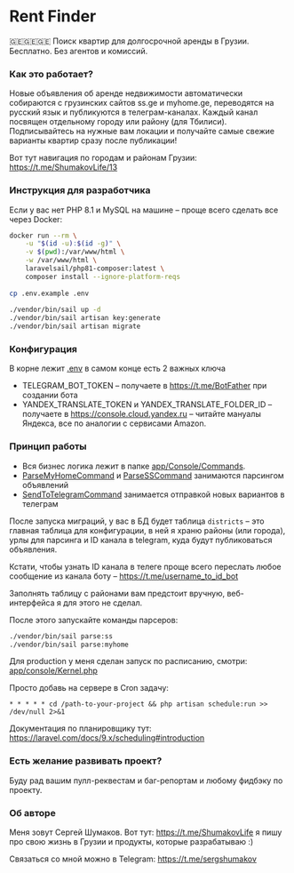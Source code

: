# Rent Finder
🇬🇪🇬🇪🇬🇪 Поиск квартир для долгосрочной аренды в Грузии. Бесплатно. Без агентов и комиссий.

### Как это работает?
Новые объявления об аренде недвижимости автоматически собираются с грузинских сайтов ss.ge и myhome.ge, переводятся на русский язык и публикуются в телеграм-каналах. Каждый канал посвящен отдельному городу или району (для Тбилиси). 
Подписывайтесь на нужные вам локации и получайте самые свежие варианты квартир сразу после публикации!

Вот тут навигация по городам и районам Грузии: 
https://t.me/ShumakovLife/13

### Инструкция для разработчика
Если у вас нет PHP 8.1 и MySQL на машине – проще всего сделать все через Docker:

```bash
docker run --rm \
    -u "$(id -u):$(id -g)" \
    -v $(pwd):/var/www/html \
    -w /var/www/html \
    laravelsail/php81-composer:latest \
    composer install --ignore-platform-reqs
    
cp .env.example .env
    
./vendor/bin/sail up -d
./vendor/bin/sail artisan key:generate
./vendor/bin/sail artisan migrate
```

### Конфигурация
В корне лежит [.env](./.env.example) в самом конце есть 2 важных ключа

- TELEGRAM_BOT_TOKEN – получаете в https://t.me/BotFather при создании бота
- YANDEX_TRANSLATE_TOKEN и YANDEX_TRANSLATE_FOLDER_ID – получаете в https://console.cloud.yandex.ru – читайте мануалы Яндекса, все по аналогии с сервисами Amazon.

### Принцип работы
- Вся бизнес логика лежит в папке [app/Console/Commands](app/Console/Commands).
- [ParseMyHomeCommand](app/Console/Commands/ParseMyHomeCommand.php) и [ParseSSCommand](app/Console/Commands/ParseSSCommand.php) занимаются парсингом объявлений
- [SendToTelegramCommand](app/Console/Commands/SendToTelegramCommand.php) занимается отправкой новых вариантов в телеграм

После запуска миграций, у вас в БД будет таблица ```districts``` –
это главная таблица для конфигурации, в ней я храню районы (или города), урлы для парсинга и ID канала в telegram, куда будут публиковаться объявления.

Кстати, чтобы узнать ID канала в телеге проще всего переслать любое сообщение из канала боту – https://t.me/username_to_id_bot

Заполнять таблицу с районами вам предстоит вручную, веб-интерфейса я для этого не сделал.

После этого запускайте команды парсеров:
```bash
./vendor/bin/sail parse:ss
./vendor/bin/sail parse:myhome
```

Для production у меня сделан запуск по расписанию, смотри: [app/console/Kernel.php](app/Console/Kernel.php)

Просто добавь на сервере в Cron задачу:
```shell
* * * * * cd /path-to-your-project && php artisan schedule:run >> /dev/null 2>&1
```

Документация по планировщику тут: https://laravel.com/docs/9.x/scheduling#introduction

### Есть желание развивать проект?
Буду рад вашим пулл-реквестам и баг-репортам и любому фидбэку по проекту.

### Об авторе
Меня зовут Сергей Шумаков. Вот тут: https://t.me/ShumakovLife я пишу про свою жизнь в Грузии и продукты, которые разрабатываю :)

Связаться со мной можно в Telegram: https://t.me/sergshumakov

